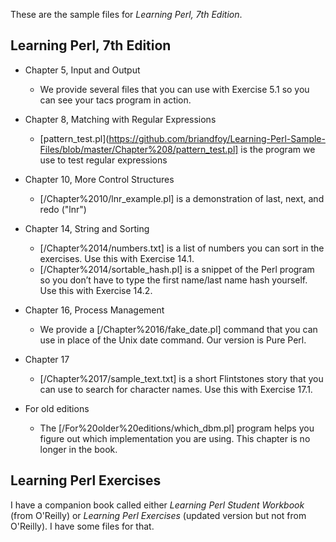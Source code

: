 These are the sample files for *Learning Perl, 7th Edition*.

## Learning Perl, 7th Edition

* Chapter 5, Input and Output
	- We provide several files that you can use with Exercise 5.1
	so you can see your tacs program in action.

* Chapter 8, Matching with Regular Expressions
	- [pattern_test.pl](https://github.com/briandfoy/Learning-Perl-Sample-Files/blob/master/Chapter%208/pattern_test.pl] is the program we use to test regular expressions

* Chapter 10, More Control Structures
	- [/Chapter%2010/lnr_example.pl] is a demonstration of last, next, and redo ("lnr")

* Chapter 14, String and Sorting
	- [/Chapter%2014/numbers.txt] is a list of numbers you can sort in the exercises. Use
	this with Exercise 14.1.
	- [/Chapter%2014/sortable_hash.pl] is a snippet of the Perl program so you
	don’t have to type the first name/last name hash yourself. Use this
	with Exercise 14.2.

* Chapter 16, Process Management
	- We provide a [/Chapter%2016/fake_date.pl] command that you can use in place
	of the Unix date command. Our version is Pure Perl.

* Chapter 17
	- [/Chapter%2017/sample_text.txt] is a short Flintstones story that you can use
	to search for character names. Use this with Exercise 17.1.

* For old editions
	- The [/For%20older%20editions/which_dbm.pl] program helps you figure out which implementation
	you are using. This chapter is no longer in the book.

## Learning Perl Exercises

I have a companion book called either *Learning Perl Student Workbook* (from
O'Reilly) or *Learning Perl Exercises* (updated version but not from O'Reilly).
I have some files for that.
